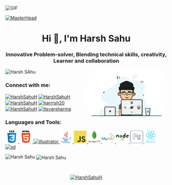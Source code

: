   <img align="centre" alt="GIF" src="https://github.com/abhisheknaiidu/abhisheknaiidu/blob/master/code.gif?raw=true" width="1000" height="500" />

  [![MasterHead](vs.gif)](https://itsvarsharma.netlify.app)
<h1 align="center">Hi 👋, I'm Harsh Sahu</h1>
<h3 align="center">Innovative Problem-solver, Blending technical skills, creativity, Learner and collaboration</h3>
<img align="right" alt="coding" width="50%" src="harsh.gif" style= "border-radius: 50px;" >
<p align="left"> <img src="https://komarev.com/ghpvc/?username=HarshSahuH&label=Profile%20views&color=0e75b6&style=flat" alt="Harsh SAhu" /> </p>
<!-- <p align="left"> <a href="https://github.com/ryo-ma/github-profile-trophy"><img src="https://github-profile-trophy.vercel.app/?username=itsvarsharma" alt="itsvarsharma" /></a> </p> -->

<h3 align="left">Connect with me:</h3>
<p align="left">
<a href="https://twitter.com/harshsahu_ofcl" target="blank"><img align="center" src="https://raw.githubusercontent.com/rahuldkjain/github-profile-readme-generator/master/src/images/icons/Social/twitter.svg" alt="HarshSahuH" height="30" width="40" /></a>
<a href="https://linkedin.com/in/harshsahuh" target="blank"><img align="center" src="https://raw.githubusercontent.com/rahuldkjain/github-profile-readme-generator/master/src/images/icons/Social/linked-in-alt.svg" alt="HarshSahuH" height="30" width="40" /></a>
<a href="https://www.facebook.com/profile.php?id=100046187045391" target="blank"><img align="center" src="https://raw.githubusercontent.com/rahuldkjain/github-profile-readme-generator/master/src/images/icons/Social/facebook.svg" alt="HarshSahuH" height="30" width="40" /></a>
<a href="https://instagram.com/harrrsh20" target="blank"><img align="center" src="https://raw.githubusercontent.com/rahuldkjain/github-profile-readme-generator/master/src/images/icons/Social/instagram.svg" alt="harrrsh20" height="30" width="40" /></a>
<a href="https://www.codechef.com/users/harsh_1820" target="blank"><img align="center" src="https://cdn.jsdelivr.net/npm/simple-icons@3.1.0/icons/codechef.svg" alt="HarshSahuH" height="30" width="40" /></a>
<a href="https://www.leetcode.com/HarshSahuH" target="blank"><img align="center" src="https://raw.githubusercontent.com/rahuldkjain/github-profile-readme-generator/master/src/images/icons/Social/leet-code.svg" alt="itsvarsharma" height="30" width="40" /></a>
</p>

<h3 align="left">Languages and Tools:</h3>
<p align="left">
  <a href="https://www.w3schools.com/css/" target="_blank" rel="noreferrer"> <img src="https://raw.githubusercontent.com/devicons/devicon/master/icons/css3/css3-original-wordmark.svg" alt="css3" width="40" height="40"/> </a>  
  <a href="https://www.w3.org/html/" target="_blank" rel="noreferrer"> <img src="https://raw.githubusercontent.com/devicons/devicon/master/icons/html5/html5-original-wordmark.svg" alt="html5" width="40" height="40"/> </a>
  <a href="https://www.adobe.com/in/products/illustrator.html" target="_blank" rel="noreferrer"> <img src="https://www.vectorlogo.zone/logos/adobe_illustrator/adobe_illustrator-icon.svg" alt="illustrator" width="40" height="40"/> </a> 
  <a href="https://www.java.com" target="_blank" rel="noreferrer"> <img src="https://raw.githubusercontent.com/devicons/devicon/master/icons/java/java-original.svg" alt="java" width="40" height="40"/> </a>
  <a href="https://developer.mozilla.org/en-US/docs/Web/JavaScript" target="_blank" rel="noreferrer"> <img src="https://raw.githubusercontent.com/devicons/devicon/master/icons/javascript/javascript-original.svg" alt="javascript" width="40" height="40"/> </a>
  <a href="https://www.mongodb.com/" target="_blank" rel="noreferrer"> <img src="https://raw.githubusercontent.com/devicons/devicon/master/icons/mongodb/mongodb-original-wordmark.svg" alt="mongodb" width="40" height="40"/> </a>
  <a href="https://www.mysql.com/" target="_blank" rel="noreferrer"> <img src="https://raw.githubusercontent.com/devicons/devicon/master/icons/mysql/mysql-original-wordmark.svg" alt="mysql" width="40" height="40"/> </a>
  <a href="https://nodejs.org" target="_blank" rel="noreferrer"> <img src="https://raw.githubusercontent.com/devicons/devicon/master/icons/nodejs/nodejs-original-wordmark.svg" alt="nodejs" width="40" height="40"/> </a>
  <a href="https://www.photoshop.com/en" target="_blank" rel="noreferrer"> <img src="https://raw.githubusercontent.com/devicons/devicon/master/icons/photoshop/photoshop-line.svg" alt="photoshop" width="40" height="40"/> </a>
  <a href="https://reactjs.org/" target="_blank" rel="noreferrer"> <img src="https://raw.githubusercontent.com/devicons/devicon/master/icons/react/react-original-wordmark.svg" alt="react" width="40" height="40"/> </a> 
  <a href="https://www.adobe.com/products/xd.html" target="_blank" rel="noreferrer"> <img src="https://cdn.worldvectorlogo.com/logos/adobe-xd.svg" alt="xd" width="40" height="40"/> </a> </p>

<p><img align="left" src="https://github-readme-stats.vercel.app/api/top-langs?username=HarshSahuH&show_icons=true&locale=en&layout=compact" alt="Harsh Sahu" /></p>

<p>&nbsp;<img align="center" src="https://github-readme-stats.vercel.app/api?username=HarshSahuH&show_icons=true&locale=en" alt="Harsh Sahu" /></p>

<br>
<p align="center"> <a href="https://twitter.com/harshsahu_ofcl" target="blank"><img src="https://img.shields.io/twitter/follow/HarshSahuH?logo=twitter&style=for-the-badge" height="40" alt="HarshSahuH" /></a> </p>

